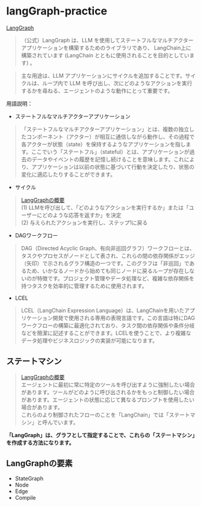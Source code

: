 # langGraph-practice

[LangGraph](https://python.langchain.com/docs/langgraph/)
> （公式）LangGraph は、LLM を使用してステートフルなマルチアクター アプリケーションを構築するためのライブラリであり、 LangChain上に構築されています (LangChain とともに使用されることを目的としています) 。

> 主な用途は、LLM アプリケーションにサイクルを追加することです。サイクルは、ループ内で LLM を呼び出し、次にどのようなアクションを実行するかを尋ねる、エージェントのような動作にとって重要です。

用語説明：

* ステートフルなマルチアクターアプリケーション
> 「ステートフルなマルチアクターアプリケーション」とは、複数の独立したコンポーネント（アクター）が相互に通信しながら動作し、その過程で各アクターが状態（state）を保持するようなアプリケーションを指します。ここでいう「ステートフル」（stateful）とは、アプリケーションが過去のデータやイベントの履歴を記憶し続けることを意味します。これにより、アプリケーションは以前の状態に基づいて行動を決定したり、状態の変化に適応したりすることができます。

* サイクル
> [LangGraphの概要](https://note.com/npaka/n/n01954b4c649e)\
(1) LLMを呼び出して、「どのようなアクションを実行するか」または「ユーザーにどのような応答を返すか」を決定\
(2) 与えられたアクションを実行し、ステップ1に戻る

* DAGワークフロー
> DAG（Directed Acyclic Graph、有向非巡回グラフ）ワークフローとは、タスクやプロセスがノードとして表され、これらの間の依存関係がエッジ（矢印）で示されるグラフ構造の一つです。このグラフは「非巡回」であるため、いかなるノードから始めても同じノードに戻るループが存在しないのが特徴です。プロジェクト管理やデータ処理など、複雑な依存関係を持つタスクを効率的に管理するために使用されます。

* LCEL
> LCEL（LangChain Expression Language）は、LangChainを用いたアプリケーション開発で使用される専用の表現言語です。この言語は特にDAGワークフローの構築に最適化されており、タスク間の依存関係や条件分岐などを簡潔に記述することができます。LCELを使うことで、より複雑なデータ処理やビジネスロジックの実装が可能になります。

## ステートマシン
>[LangGraphの概要](https://note.com/npaka/n/n01954b4c649e)\
エージェントに最初に常に特定のツールを呼び出すように強制したい場合があります。ツールがどのように呼び出されるかをもっと制御したい場合があります。エージェントの状態に応じて異なるプロンプトを使用したい場合があります。\
これらのより制御されたフローのことを「LangChain」では「ステートマシン」と呼んでいます。


**「LangGraph」は、グラフとして指定することで、これらの「ステートマシン」を作成する方法になります。**

## LangGraphの要素
* StateGraph
* Node
* Edge
* Compile
